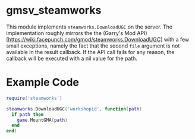 # gmsv_steamworks

This module implements `steamworks.DownloadUGC` on the server. The implementation roughly mirrors the the (Garry's Mod API)[https://wiki.facepunch.com/gmod/steamworks.DownloadUGC] with a few small exceptions, namely the fact that the second `file` argument is not available in the result callback. If the API call fails for any reason, the callback will be executed with a nil value for the path. 

# Example Code

```lua
require('steamworks')

steamworks.DownloadUGC('workshopid', function(path)
  if path then
    game.MountGMA(path)
  end
end)

```

